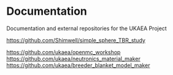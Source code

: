 # Documentation
Documentation and external repositories for the UKAEA Project


https://github.com/Shimwell/simple_sphere_TBR_study

https://github.com/ukaea/openmc_workshop
https://github.com/ukaea/neutronics_material_maker
https://github.com/ukaea/breeder_blanket_model_maker


